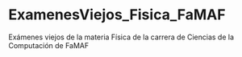 # ExamenesViejos_Fisica_FaMAF
Exámenes viejos de la materia Física de la carrera de Ciencias de la Computación de FaMAF
